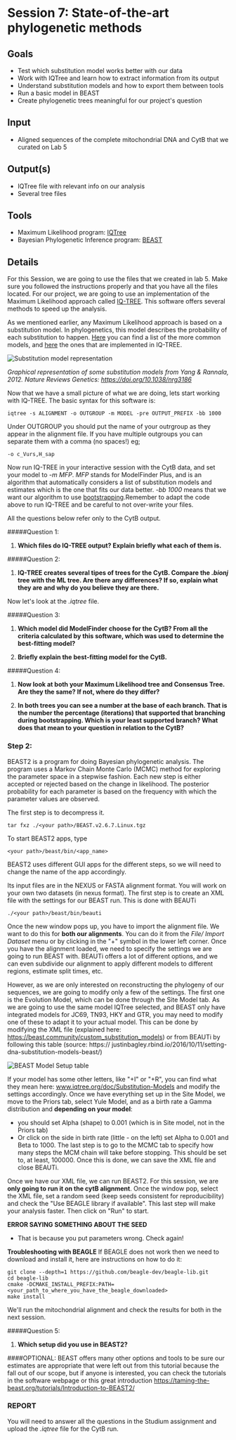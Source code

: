 # Session 7: State-of-the-art phylogenetic methods

## Goals 
+ Test which substitution model works better with our data
+ Work with IQTree and learn how to extract information from its output
+ Understand substitution models and how to export them between tools
+ Run a basic model in BEAST
+ Create phylogenetic trees meaningful for our project's question

## Input
+ Aligned sequences of the complete mitochondrial DNA and CytB that we curated on Lab 5

## Output(s)
+ IQTree file with relevant info on our analysis
+ Several tree files 

## Tools
+ Maximum Likelihood  program: [IQTree](http://www.iqtree.org/)
+ Bayesian Phylogenetic Inference program: [BEAST](https://www.beast2.org/)

## Details

For this Session, we are going to use the files that we created in lab 5. Make sure you followed the instructions properly and that you have all the files located. 
For our project, we are going to use an implementation of the Maximum Likelihood approach called [IQ-TREE](http://www.iqtree.org/doc/Tutorial#first-running-example). This software offers several methods to speed up the analysis. 

As we mentioned earlier, any Maximum Likelihood approach is based on a substitution model. In phylogenetics, this model describes the probability of each substitution to happen. [Here](http://evomics.org/resources/substitution-models/nucleotide-substitution-models/) you can find a list of the more common models, and [here](http://www.iqtree.org/doc/Substitution-Models) the ones that are implemented in IQ-TREE. 

![Substitution model representation](https://media.springernature.com/full/springer-static/image/art%3A10.1038%2Fnrg3186/MediaObjects/41576_2012_Article_BFnrg3186_Fig1_HTML.jpg?as=webp)


*Graphical representation of some substitution models from Yang & Rannala, 2012. Nature Reviews Genetics: https://doi.org/10.1038/nrg3186*

Now that we have a small picture of what we are doing, lets start working with IQ-TREE. The basic syntax for this software is:

```
iqtree -s ALIGNMENT -o OUTGROUP -m MODEL -pre OUTPUT_PREFIX -bb 1000
```

Under OUTGROUP you should put the name of your outrgroup as they appear in the alignment file. If you have multiple outgroups you can separate them with a comma (no spaces!) eg;

```
-o c_Vurs,H_sap
```

Now run IQ-TREE in your interactive session with the CytB data, and set your model to *-m MFP*. *MFP* stands for ModelFinder Plus, and is an algorithm that automatically considers a list of substitution models and estimates which is the one that fits our data better. *-bb 1000* means that we want our algorithm to use [bootstrapping](https://en.wikipedia.org/wiki/Bootstrapping_(statistics)).Remember to adapt the code above to run IQ-TREE  and be careful to not over-write your files. 

All the questions below refer only to the CytB output.

#####Question 1: 
1. **Which files do IQ-TREE output? Explain briefly what each of them is.** 

#####Question 2:
1. **IQ-TREE creates several tipes of trees for the CytB. Compare the *.bionj* tree with the ML tree. Are there any differences? If so, explain what they are and why do you believe they are there.**

Now let's look at the *.iqtree* file. 

#####Question 3:
1. **Which model did ModelFinder choose for the CytB? From all the criteria calculated by this software, which was used to determine the best-fitting model?**

2. **Briefly explain the best-fitting model for the CytB.**

#####Question 4:
1. **Now look at both your Maximum Likelihood tree and Consensus Tree. Are they the same? If not, where do they differ?**

2. **In both trees you can see a number at the base of each branch. That is the number the percentage (iterations) that supported that branching during bootstrapping. Which is your least supported branch? What does that mean to your question in relation to the CytB?**


### Step 2:
BEAST2 is a program for doing Bayesian phylogenetic analysis. The program uses a Markov Chain Monte Carlo (MCMC) method for exploring the parameter space in a stepwise fashion. Each new step is either accepted or rejected based on the change in likelihood. The posterior probability for each parameter is based on the frequency with which the parameter values are observed.

The first step is to decompress it.

`tar fxz ./<your path>/BEAST.v2.6.7.Linux.tgz`

To start BEAST2 apps, type

`<your path>/beast/bin/<app_name>`

BEAST2 uses different GUI apps for the different steps, so we will need to change
the name of the app accordingly.


Its input files are in the NEXUS or FASTA alignment format. You will work on your own two datasets (in nexus format). The first step is to create an XML file with the settings for our BEAST run. This is done with BEAUTi

`./<your path>/beast/bin/beauti`

Once the new window pops up, you have to import the alignment file. We want to do this for **both our alignments**. You can do it from the *File/ Import Dataset* menu or by clicking in the "+" symbol in the lower left corner.
Once you have the alignment loaded, we need to specify the settings we are going to run BEAST with. BEAUTi offers a lot of different options, and we can even subdivide our alignment to apply different models to different regions, estimate split times, etc.

However, as we are only interested on reconstructing the phylogeny of our sequences, we are going to modify only a few of the settings.
The first one is the Evolution Model, which can be done through the Site Model tab. As we are going to use the same model IQTree selected, and BEAST only have integrated models for JC69, TN93, HKY and GTR, you may need to modify one of these to adapt it to your actual model. This can be done by modifying the XML file (explained here: https://beast.community/custom_substitution_models) or from BEAUTi by following this table (source: https:// justinbagley.rbind.io/2016/10/11/setting-dna-substitution-models-beast/)

![BEAST Model Setup table](./Figures/BEAST2-model-setup.png)

If your model has some other letters, like "+I" or "+R", you can find what they mean here: www.iqtree.org/doc/Substitution-Models and modify the settings accordingly.
Once we have everything set up in the Site Model, we move to the Priors tab, select Yule Model, and as a birth rate a Gamma distribution and **depending on your model**:
- you should set Alpha (shape) to 0.001 (which is in Site model, not in the Priors tab)
- Or click on the side in birth rate (little - on the left) set Alpha to 0.001 and Beta to 1000.
The last step is to go to the MCMC tab to specify how many steps the MCM chain will take before stopping. This should be set to, at least, 100000.
Once this is done, we can save the XML file and close BEAUTi.

Once we have our XML file, we can run BEAST2. For this session, we are **only going to run it on the cytB alignment**. Once the window pop, select the XML file, set a
random seed (keep seeds consistent for reproducibility) and check the "Use BEAGLE library if
available". This last step will make your analysis faster.
Then click on "Run" to start.

**ERROR SAYING SOMETHING ABOUT THE SEED**
- That is because you put parameters wrong. Check again!

**Troubleshooting with BEAGLE**
If BEAGLE does not work then we need to download and install it, here are instructions on how to do it:

```
git clone --depth=1 https://github.com/beagle-dev/beagle-lib.git
cd beagle-lib
cmake -DCMAKE_INSTALL_PREFIX:PATH=<your_path_to_where_you_have_the_beagle_downloaded>
make install
```

We'll run the mitochondrial alignment and check the results for both in the next session. 

#####Question 5: 
1. **Which setup did you use in BEAST2?** 


####OPTIONAL:
BEAST offers many other options and tools to be sure our estimates are appropriate that were left out from this tutorial because the fall out of our scope, but if anyone is interested, you can check the tutorials in the software webpage or this great introduction https://taming-the-beast.org/tutorials/Introduction-to-BEAST2/



### REPORT

You will need to answer all the questions in the Studium assignment and upload the *.iqtree* file for the CytB run. 

